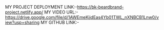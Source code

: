 MY PROJECT DEPLOYMENT LINK:-https://bk-beardbrand-project.netlify.app/
MY VIDEO URL:-https://drive.google.com/file/d/1AWEmeKjjdEas4Yb01TWL_nXNBCB1Lnw0/view?usp=sharing
MY GITHUB LINK:-